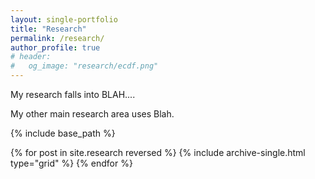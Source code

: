 ```yaml
---
layout: single-portfolio
title: "Research"
permalink: /research/
author_profile: true
# header:
#   og_image: "research/ecdf.png"
---
```


My research falls into BLAH....

My other main research area uses Blah.

<!-- <nbsp> -->

{% include base_path %}

<!-- {% assign ordered_pages = site.research | sort:"order_number" %} -->

{% for post in site.research reversed %}
  {% include archive-single.html type="grid" %}
{% endfor %}
